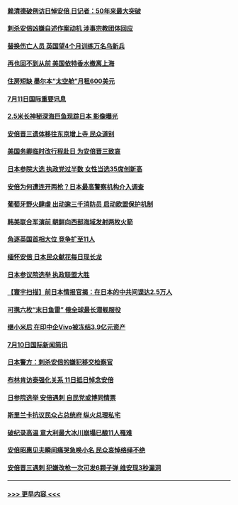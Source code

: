 #### [赖清德破例访日悼安倍 日记者：50年来最大突破](../pages/prog202/a103476684.md?t=07120001) 
#### [刺杀安倍凶嫌自述作案动机 涉事宗教团体回应](../pages/prog202/a103476617.md?t=07120001) 
#### [替换伤亡人员 英国望4个月训练万名乌新兵](../pages/prog202/a103476567.md?t=07120001) 
#### [再也回不到从前 美国依特香水撤离上海](../pages/prog202/a103476560.md?t=07120001) 
#### [住房短缺 墨尔本“太空舱”月租600美元](../pages/prog202/a103476547.md?t=07120001) 
#### [7月11日国际重要讯息](../pages/prog202/a103476526.md?t=07120001) 
#### [2.5米长神秘深海巨鱼现踪日本 影像曝光](../pages/prog202/a103476473.md?t=07120001) 
#### [安倍晋三遗体移往东京增上寺 民众道别](../pages/prog202/a103476460.md?t=07120001) 
#### [美国务卿临时改行程赴日 为安倍晋三致哀](../pages/prog202/a103476382.md?t=07120001) 
#### [日本参院大选 执政党过半数 女性当选35席创新高](../pages/prog202/a103476376.md?t=07120001) 
#### [安倍为何遭连开两枪？日本最高警察机构介入调查](../pages/prog202/a103476344.md?t=07120001) 
#### [葡萄牙野火肆虐 出动逾三千消防员 启动欧盟保护机制](../pages/prog202/a103476332.md?t=07120001) 
#### [韩美联合军演前 朝鲜向西部海域发射两枚火箭](../pages/prog202/a103476299.md?t=07120001) 
#### [角逐英国首相大位 竞争扩至11人](../pages/prog202/a103476263.md?t=07120001) 
#### [缅怀安倍 日本民众献花每日现长龙](../pages/prog202/a103476002.md?t=07120001) 
#### [日本参议院选举 执政联盟大胜](../pages/prog202/a103476159.md?t=07120001) 
#### [【寰宇扫描】前日本情报官揭：在日本的中共间谍达2.5万人](../pages/prog202/a103476161.md?t=07120001) 
#### [可携六枚“末日鱼雷” 俄全球最长潜舰服役](../pages/prog202/a103476163.md?t=07120001) 
#### [继小米后 在印中企Vivo被冻结3.9亿元资产](../pages/prog202/a103476171.md?t=07120001) 
#### [7月10日国际新闻简讯](../pages/prog202/a103475996.md?t=07120001) 
#### [日本警方：刺杀安倍的嫌犯移交检察官](../pages/prog202/a103476000.md?t=07120001) 
#### [布林肯访泰强化关系 11日抵日悼念安倍](../pages/prog202/a103475992.md?t=07120001) 
#### [日参院选举 安倍遇刺 自民党或博同情票](../pages/prog202/a103475994.md?t=07120001) 
#### [斯里兰卡抗议民众占总统府 纵火总理私宅](../pages/prog202/a103476007.md?t=07120001) 
#### [破纪录高温 意大利最大冰川崩塌已酿11人罹难](../pages/prog202/a103475746.md?t=07120001) 
#### [安倍昭惠见夫瞬间痛哭急唤小名 民众哀悼络绎不绝](../pages/prog202/a103475855.md?t=07120001) 
#### [安倍晋三遇刺 犯嫌改枪一次可发6颗子弹 维安现3秒漏洞](../pages/prog202/a103475810.md?t=07120001) 

----
#### [ >>> 更早内容 <<< ](../indexes/prog202-earlier.md)
